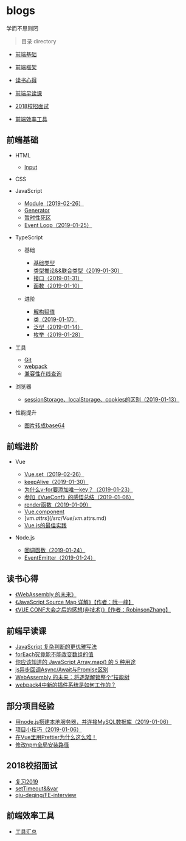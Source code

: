 # blogs
学而不思则罔

> 目录 directory
* [前端基础](#前端基础)

* [前端框架](#前端框架)

* [读书心得](#读书心得)

* [前端早读课](#前端早读课)

* [2018校招面试](#2018校招面试)

* [前端效率工具](#前端效率工具)

## 前端基础
* HTML
  * [Input](/src/Basics/HTML/Input.md)

* CSS

* JavaScript
  * [Module（2019-02-26）](/src/Basics/JS/Module.md)
  * [Generator](/src/Basics/JS/Generator.md)
  * [暂时性死区](/src/Basics/JS/TDZ.md)
  * [Event Loop（2019-01-25）](/src/Basics/JS/EventLoop.md)

* TypeScript
  * 基础
    * [基础类型](/src/Basics/TS/BasicTypes.md)
    * [类型推论&&联合类型（2019-01-30）](/src/Basics/TS/TypeInference.md)
    * [接口（2019-01-31）](/src/Basics/TS/Interfaces.md)
    * [函数（2019-01-10）](/src/Basics/TS/Function.md)

  * 进阶
    * [解构赋值](/src/Basics/TS/Destructuring.md)
    * [类（2019-01-17）](/src/Basics/TS/Class.md)
    * [泛型（2019-01-14）](/src/Basics/TS/Generics.md)
    * [枚举（2019-01-28）](/src/Basics/TS/ENum.md)

* 工具
  * [Git](/src/Tool/Git.md)
  * [webpack](/src/Tool/Webpack.md)
  * [兼容性在线查询](https://caniuse.com/)

* 浏览器
  * [sessionStorage、localStorage、cookies的区别（2019-01-13）](/src/Browser/webStorage.md)

* 性能提升
  * [图片转成base64](/src/Performance/base64.md)

## 前端进阶
* Vue
  * [Vue.set（2019-02-26）](/src/Vue/VueSet.md)
  * [keepAlive（2019-01-30）](/src/Vue/KeepAlive.md)
  * [为什么v-for要添加唯一key？（2019-01-23）](/src/Vue/VueKey.md)
  * [参加《VueConf》的感悟总结（2019-01-06）](/src/Vue/VueConf.md)
  * [render函数（2019-01-09）](/src/Vue/render.md)
  * [Vue.component](/src/Vue/vue.component.md)
  * [vm.$attrs](/src/Vue/vm.$attrs.md)
  * [Vue.js的最佳实践](/src/Vue/experience.md)

* Node.js
  * [回调函数（2019-01-24）](/src/NodeJS/Callback.md)
  * [EventEmitter（2019-01-24）](/src/NodeJS/EventEmitter.md)

## 读书心得
* [《WebAssembly 的未来》](/src/Article/WebAssembly.md)
* [《JavaScript Source Map 详解》【作者：阮一峰】](/src/Article/SourceMap.md)
* [《VUE CONF大会之后的感想(非技术)》【作者：RobinsonZhang】](/src/Article/VueConfFeeling.md)

## 前端早读课
* [JavaScript 复杂判断的更优雅写法](https://mp.weixin.qq.com/s/k-c2A-0mrLPW-ebZ-0P3Ng)
* [forEach究竟能不能改变数组的值](https://blog.csdn.net/ZhengKehang/article/details/81281563)
* [你应该知道的 JavaScript Array.map() 的 5 种用途](https://juejin.im/entry/5beb69746fb9a049bd41d815)
* [js异步回调Async/Await与Promise区别](http://caibaojian.com/asyncawait.html)
* [WebAssembly 的未来：将逐渐解锁整个“技能树](https://mp.weixin.qq.com/s/3k0am9CkpWopqSpO1iOkzA)
* [webpack4中新的插件系统是如何工作的？](https://medium.com/webpack/the-new-plugin-system-week-22-23-c24e3b22e95)

## 部分项目经验
* [用node.js搭建本地服务器，并连接MySQL数据库（2019-01-06）](/src/Experience/Node-Mysql.md)
* [项目小技巧（2019-01-06）](/src/Experience/Skill.md)
* [在Vue里用Prettier为什么这么难！](/src/Experience/Prettier.md)
* [修改npm全局安装路径](/src/Experience/NPM.md)

## 2018校招面试
* [复习2019](/src/Interview/Review.md)
* [setTimeout&&var](/src/Interview/setTimeout&&var.md)
* [qiu-deqing/FE-interview](https://github.com/qiu-deqing/FE-interview)

## 前端效率工具
* [工具汇总](/src/Efficiency/Efficiency.md)

